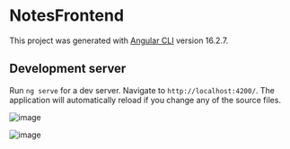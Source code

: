 # NotesFrontend

This project was generated with [Angular CLI](https://github.com/angular/angular-cli) version 16.2.7.

## Development server

Run `ng serve` for a dev server. Navigate to `http://localhost:4200/`. The application will automatically reload if you change any of the source files.

![image](https://github.com/gihanjayakuru/Angular-note-app/assets/56676369/33641932-65d1-41f1-9877-71f9cb0b80f1)


![image](https://github.com/gihanjayakuru/Angular-note-app/assets/56676369/613ba79b-5b68-4773-81c9-ec2fb6546544)

